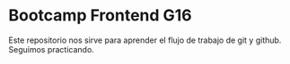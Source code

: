 # Bootcamp Frontend G16

Este repositorio nos sirve para aprender el flujo de trabajo de git  y github.
Seguimos practicando.